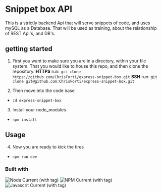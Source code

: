 # Snippet box API

This is a strictly backend Api that will serve snippets of code, and uses mySQL as a Database. That will be used as training, about the relationship of REST Api's, and DB's.

## getting started

1. First you want to make sure you are in a directory, within your file system. That you would like to house this repo, and then clone the repository.
   **HTTPS** run: `git clone https://github.com/ChrisForti/express-snippet-box.git`
   **SSH** run: `git clone git@github.com:ChrisForti/express-snippet-box.git`

2. Then move into the code base

- `cd express-snippet-box`

3. Install your node_modules

- `npm install`

## Usage

4. Now you are ready to kick the tires

- `npm run dev`

### Built with

![Node Current (with tag)](https://img.shields.io/node/v/:packageName/:tag)
![NPM Current (with tag)](https://img.shields.io/npm/v/npm.svg?logo=nodedotjs)
![Javascrit Current (with tag)](https://img.shields.io/badge/javascript-blue?logo=javascript)
